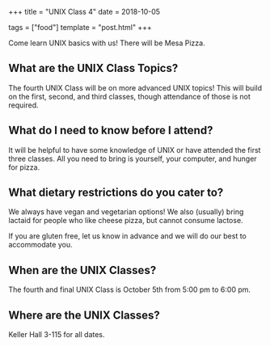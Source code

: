 +++
title = "UNIX Class 4"
date = 2018-10-05

tags = ["food"]
template = "post.html"
+++

Come learn UNIX basics with us! There will be Mesa Pizza. 

<!--more-->

## What are the UNIX Class Topics?

The fourth UNIX Class will be on more advanced UNIX topics! This will build on the first, second, and third classes, though attendance of those is not required.

## What do I need to know before I attend?

It will be helpful to have some knowledge of UNIX or have attended the first three classes. All you need to bring is yourself, your computer, and hunger for pizza. 

## What dietary restrictions do you cater to?

We always have vegan and vegetarian options! We also (usually) bring lactaid for people who like cheese pizza, but cannot consume lactose. 

If you are gluten free, let us know in advance and we will do our best to accommodate you.

## When are the UNIX Classes?
The fourth and final UNIX Class is October 5th from 5:00 pm to 6:00 pm.

## Where are the UNIX Classes?
Keller Hall 3-115 for all dates.
